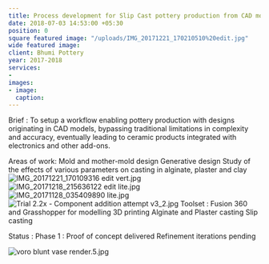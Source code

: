 ```yaml
---
title: Process development for Slip Cast pottery production from CAD models
date: 2018-07-03 14:53:00 +05:30
position: 0
square featured image: "/uploads/IMG_20171221_170210510%20edit.jpg"
wide featured image:
client: Bhumi Pottery
year: 2017-2018
services:
-
images:
- image:
  caption:
---
```


Brief : To setup a workflow enabling pottery production with designs originating in CAD models, bypassing traditional limitations in complexity and accuracy, eventually leading to ceramic products integrated with electronics and other add-ons.

Areas of work:
Mold and mother-mold design
Generative design
Study of the effects of various parameters on casting in alginate, plaster and clay
![IMG_20171221_170109316 edit vert.jpg](/uploads/IMG_20171221_170109316%20edit%20vert.jpg)
![IMG_20171218_215636122 edit lite.jpg](/uploads/IMG_20171218_215636122%20edit%20lite.jpg)
![IMG_20171128_035409890 lite.jpg](/uploads/IMG_20171128_035409890%20lite.jpg)
![Trial 2.2x - Component addition attempt v3_2.jpg](/uploads/Trial%202.2x%20-%20Component%20addition%20attempt%20v3_2.jpg)
Toolset :
Fusion 360 and Grasshopper for modelling
3D printing
Alginate and Plaster casting
Slip casting

Status :
Phase 1 : Proof of concept delivered
Refinement iterations pending

![voro blunt vase render.5.jpg](/uploads/voro%20blunt%20vase%20render.5.jpg)
